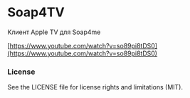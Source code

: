 # Soap4TV

Клиент Apple TV для Soap4me

[https://www.youtube.com/watch?v=so89pi8tDS0](https://www.youtube.com/watch?v=so89pi8tDS0)

### License

See the LICENSE file for license rights and limitations (MIT).